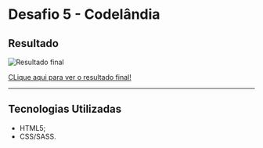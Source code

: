 # Desafio 5 - Codelândia

## Resultado

![Resultado final](./design/result.jpg)

[CLique aqui para ver o resultado final!](https://wellsantoss.github.io/desafios-codelandia/desafio5/index.html)

---

## Tecnologias Utilizadas

- HTML5;
- CSS/SASS.
